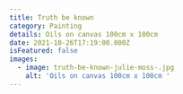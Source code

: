 ```yaml
---
title: Truth be known
category: Painting
details: Oils on canvas 100cm x 100cm
date: 2021-10-26T17:19:00.000Z
isFeatured: false
images:
  - image: truth-be-known-julie-moss-.jpg
    alt: 'Oils on canvas 100cm x 100cm '
---
```


